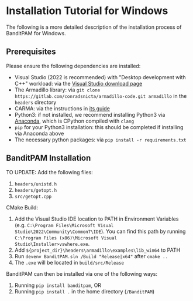 # Installation Tutorial for Windows

The following is a more detailed description of the installation process of BanditPAM for Windows.
 
## Prerequisites
Please ensure the following dependencies are installed:
 - Visual Studio (2022 is recommended) with "Desktop development with C++" workload: via the [Visual Studio download page](https://visualstudio.microsoft.com/vs/)
 - The Armadillo library: via `git clone https://gitlab.com/conradsnicta/armadillo-code.git armadillo` in the `headers` directory
 - CARMA: via the instructions in [its guide](https://github.com/RUrlus/carma#installation)
 - Python3: if not installed, we recommend installing Python3 via [Anaconda](https://www.anaconda.com/products/individual), which is CPython compiled with `clang`
 - `pip` for your Python3 installation: this should be completed if installing via Anaconda above
 - The necessary python packages: via `pip install -r requirements.txt`

## BanditPAM Installation

TO UPDATE: Add the following files:
1) `headers/unistd.h`
2) `headers/getopt.h`
3) `src/getopt.cpp`

CMake Build:
1) Add the Visual Studio IDE location to PATH in Environment Variables (e.g. `C:\Program Files\Microsoft Visual Studio\2022\Community\Common7\IDE`). You can find this path by running `C:\Program Files (x86)\Microsoft Visual Studio\Installer>vswhere.exe`.
2) Add `${project_dir}\headers\armadillo\examples\lib_win64` to PATH 
3) Run `devenv BanditPAM.sln /Build "Release|x64"` after `cmake ..`
4) The `.exe` will be located in `build/src/Release`

BanditPAM can then be installed via one of the following ways:
1) Running `pip install banditpam`, OR
2) Running `pip install .` in the home directory (`/BanditPAM`)